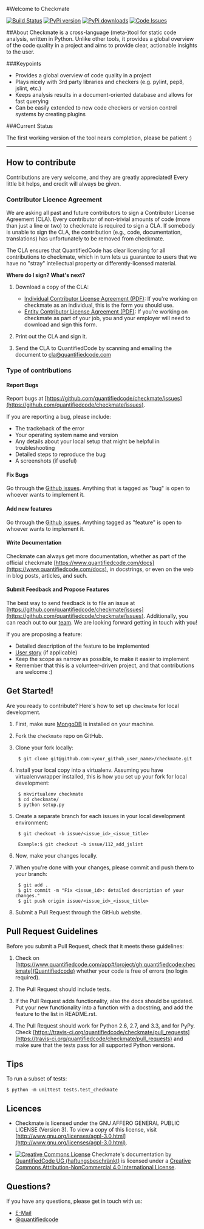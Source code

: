 #Welcome to Checkmate

[![Build Status](https://travis-ci.org/quantifiedcode/checkmate.svg?branch=master)](https://travis-ci.org/quantifiedcode/checkmate)
[![PyPi version](https://pypip.in/v/checkmate/badge.png)](https://pypi.python.org/pypi/blitzdb)
[![PyPi downloads](https://pypip.in/d/checkmate/badge.png)](https://pypi.python.org/pypi/blitzdb)
[![Code Issues](http://www.quantifiedcode.com/project/gh:quantifiedcode:checkmate/badge.svg)](http://www.quantifiedcode.com/app#/project/gh:quantifiedcode:checkmate)

##About
Checkmate is a cross-language (meta-)tool for static code analysis, written in Python. Unlike other tools, it provides a global overview of the code quality in a project and aims to provide clear, actionable insights to the user.

###Keypoints

* Provides a global overview of code quality in a project
* Plays nicely with 3rd party libraries and checkers (e.g. pylint, pep8, jslint, etc.)
* Keeps analysis results in a document-oriented database and allows for fast querying
* Can be easily extended to new code checkers or version control systems by creating plugins

###Current Status

The first working version of the tool nears completion, please be patient :)

---------------

## How to contribute

Contributions are very welcome, and they are greatly appreciated! Every little bit helps, and credit will always be given.

### Contributor Licence Agreement

We are asking all past and future contributors to sign a Contributor License Agreement (CLA). Every contributor of non-trivial amounts of code (more than just a line or two) to checkmate is required to sign a CLA. If somebody is unable to sign the CLA, the contribution (e.g., code, documentation, translations) has unfortunately to be removed from checkmate.

The CLA ensures that QuantifiedCode has clear licensing for all contributions to checkmate, which in turn lets us guarantee to users that we have no "stray" intellectual property or differently-licensed material.

**Where do I sign? What's next?**

1. Download a copy of the CLA:

    * [Individual Contributor License Agreement (PDF)](https://github.com/quantifiedcode/checkmate/raw/master/icla.pdf): If you're working on checkmate as an individual, this is the form you should use.
    * [Entity Contributor License Agreement (PDF)](https://github.com/quantifiedcode/checkmate/raw/master/ecla.pdf): If you're working on checkmate as part of your job, you and your employer will need to download and sign this form.

2. Print out the CLA and sign it.

3. Send the CLA to QuantifiedCode by scanning and emailing the document to [cla@quantifiedcode.com](cla@quantifiedcode.com)

### Type of contributions

#### Report Bugs
Report bugs at [https://github.com/quantifiedcode/checkmate/issues](https://github.com/quantifiedcode/checkmate/issues).

If you are reporting a bug, please include:

* The trackeback of the error
* Your operating system name and version
* Any details about your local setup that might be helpful in troubleshooting
* Detailed steps to reproduce the bug
* A screenshots (if useful)

#### Fix Bugs
Go through the [Github issues](https://github.com/quantifiedcode/checkmate/issues). Anything that is tagged as "bug" is open to whoever wants to implement it.

#### Add new features
Go through the  [Github issues](https://github.com/quantifiedcode/checkmate/issues). Anything tagged as "feature" is open to whoever wants to implement it.

#### Write Documentation
Checkmate can always get more documentation, whether as part of the official checkmate [https://www.quantifiedcode.com/docs](https://www.quantifiedcode.com/docs), in docstrings, or even on the web in blog posts,
articles, and such.

#### Submit Feedback and Propose Features
The best way to send feedback is to file an issue at [https://github.com/quantifiedcode/checkmate/issues](https://github.com/quantifiedcode/checkmate/issues). Additionally, you can reach out to our [team](https://www.quantifiedcode.com/team). We are looking forward getting in touch with you!

If you are proposing a feature:
* Detailed description of the feature to be implemented
* [User story](https://en.wikipedia.org/wiki/User_story) (if applicable)
* Keep the scope as narrow as possible, to make it easier to implement
* Remember that this is a volunteer-driven project, and that contributions are welcome :)

## Get Started!
Are you ready to contribute? Here's how to set up `checkmate` for local development.

1. First, make sure [MongoDB](http://docs.mongodb.org/manual/installation/) is installed on your machine.

2. Fork the `checkmate` repo on GitHub.

3. Clone your fork locally:

        $ git clone git@github.com:<your_github_user_name>/checkmate.git

4. Install your local copy into a virtualenv. Assuming you have virtualenvwrapper installed, this is how you set up your fork for local development:

        $ mkvirtualenv checkmate
        $ cd checkmate/
        $ python setup.py

5. Create a separate branch for each issues in your local development environment:

        $ git checkout -b issue/<issue_id>_<issue_title>

        Example:$ git checkout -b issue/112_add_jslint

6. Now, make your changes locally.

7. When you're done with your changes, please commit and push them to your branch:

        $ git add .
        $ git commit -m "Fix <issue_id>: detailed description of your changes."
        $ git push origin issue/<issue_id>_<issue_title>

8. Submit a Pull Request through the GitHub website.

## Pull Request Guidelines

Before you submit a Pull Request, check that it meets these guidelines:

1. Check on [https://www.quantifiedcode.com/app#/project/gh:quantifiedcode:checkmate](Quantifiedcode) whether your code is free of errors (no login required).

2. The Pull Request should include tests.

3. If the Pull Request adds functionality, also the docs should be updated. Put your new functionality into a function with a docstring, and add the feature to the list in README.rst.

4. The Pull Request should work for Python 2.6, 2.7, and 3.3, and for PyPy. Check [https://travis-ci.org/quantifiedcode/checkmate/pull_requests](https://travis-ci.org/quantifiedcode/checkmate/pull_requests) and make sure that the tests pass for all supported Python versions.

## Tips

To run a subset of tests:

    $ python -m unittest tests.test_checkmate

## Licences

* Checkmate is licensed under the GNU AFFERO GENERAL PUBLIC LICENSE (Version 3). To view a copy of this license, visit [http://www.gnu.org/licenses/agpl-3.0.html](http://www.gnu.org/licenses/agpl-3.0.html).

* [![Creative Commons License](https://i.creativecommons.org/l/by-nc/4.0/80x15.png)](http://creativecommons.org/licenses/by-nc/4.0/)
Checkmate's documentation by [QuantifiedCode UG (haftungsbeschränkt)](https://github.com/quantifiedcode/checkmate) is licensed under a [Creative Commons Attribution-NonCommercial 4.0 International License](http://creativecommons.org/licenses/by-nc/4.0/).

## Questions?

If you have any questions, please get in touch with us:

* [E-Mail](https://www.quantifiedcode.com/contact)
* [@quantifiedcode](https://twitter.com/quantifiedcode)
